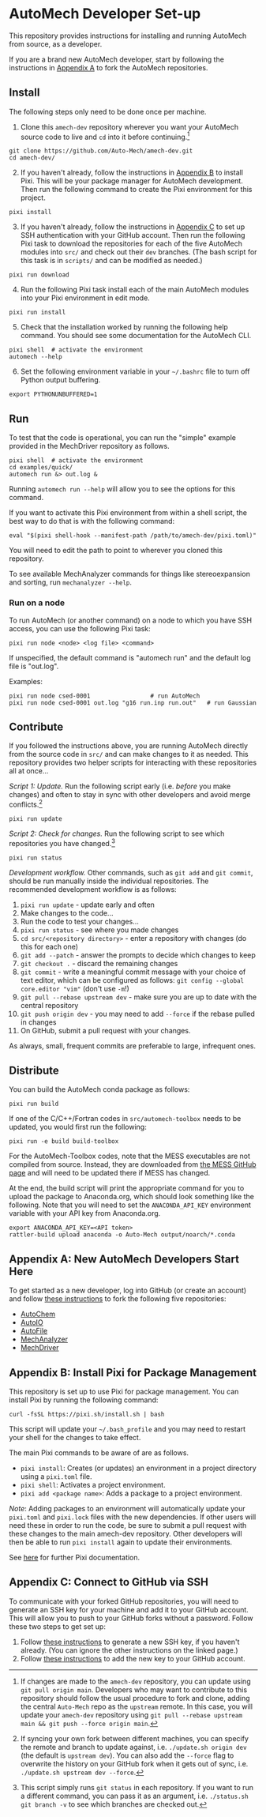 # AutoMech Developer Set-up

This repository provides instructions for installing and running AutoMech from source,
as a developer.

If you are a brand new AutoMech developer, start by following the instructions in
[Appendix A](#appendix-a-new-automech-developers-start-here) to fork the AutoMech
repositories.

## Install

The following steps only need to be done once per machine.

1. Clone this `amech-dev` repository wherever you want your AutoMech source code to live
and `cd` into it before continuing.[^1]
```
git clone https://github.com/Auto-Mech/amech-dev.git
cd amech-dev/
```

2. If you haven't already, follow the instructions in
[Appendix B](#appendix-b-install-pixi-for-package-management) to install Pixi.  This
will be your package manager for AutoMech development.
Then run the following command to create the Pixi environment for this project.
```
pixi install
```

3. If you haven't already, follow the instructions in
[Appendix C](#appendix-c-connect-to-github-via-ssh) to set up SSH authentication with
your GitHub account.
Then run the following Pixi task to download the repositories for each of the five
AutoMech modules into `src/` and check out their `dev` branches.
(The bash script for this task is in `scripts/` and can be modified as needed.)
```
pixi run download
```

4. Run the following Pixi task install each of the main AutoMech modules into your Pixi
environment in edit mode.
```
pixi run install
```

5. Check that the installation worked by running the following help command.
You should see some documentation for the AutoMech CLI.
```
pixi shell  # activate the environment
automech --help
```

6. Set the following environment variable in your `~/.bashrc` file to turn off Python
output buffering.
```
export PYTHONUNBUFFERED=1
```

## Run

To test that the code is operational, you can run the "simple" example provided in the
MechDriver repository as follows.
```
pixi shell  # activate the environment
cd examples/quick/
automech run &> out.log &
```
Running `automech run --help` will allow you to see the options for this command.

If you want to activate this Pixi environment from within a shell script, the best way to do that is with the following command:
```
eval "$(pixi shell-hook --manifest-path /path/to/amech-dev/pixi.toml)"
```
You will need to edit the path to point to wherever you cloned this repository.

To see available MechAnalyzer commands for things like stereoexpansion and sorting, run `mechanalyzer --help`.

### Run on a node

To run AutoMech (or another command) on a node to which you have SSH access, you can use the following Pixi task:
```
pixi run node <node> <log file> <command>
```
If unspecified, the default command is "automech run" and the default log file is "out.log".

Examples:
```
pixi run node csed-0001  			   	# run AutoMech
pixi run node csed-0001 out.log "g16 run.inp run.out"  	# run Gaussian
```

## Contribute

If you followed the instructions above, you are running AutoMech directly from the
source code in `src/` and can make changes to it as needed.
This repository provides two helper scripts for interacting with these repositories all at once...

*Script 1: Update.*
Run the following script early (i.e. *before* you make changes) and often to stay in
sync with other developers and avoid merge conflicts.[^2]
```
pixi run update
```

*Script 2: Check for changes.*
Run the following script to see which repositories you have changed.[^3]
```
pixi run status
```

*Development workflow.*
Other commands, such as `git add` and `git commit`, should be run manually inside the
individual repositories.
The recommended development workflow is as follows:

1. `pixi run update` - update early and often
2. Make changes to the code...
3. Run the code to test your changes...
4. `pixi run status` - see where you made changes
5. `cd src/<repository directory>` - enter a repository with changes (do this for each one)
6. `git add --patch` - answer the prompts to decide which changes to keep
7. `git checkout .` - discard the remaining changes
8. `git commit` - write a meaningful commit message with your choice of
text editor, which can be configured as follows: `git config --global core.editor "vim"` (don't use `-m`!)
9. `git pull --rebase upstream dev` - make sure you are up to date with the central
repository
10. `git push origin dev` - you may need to add `--force` if the rebase pulled in changes
11. On GitHub, submit a pull request with your changes.

As always, small, frequent commits are preferable to large, infrequent ones.


## Distribute

You can build the AutoMech conda package as follows:
```
pixi run build
```
If one of the C/C++/Fortran codes in `src/automech-toolbox` needs to be updated, you
would first run the following:
```
pixi run -e build build-toolbox
```
For the AutoMech-Toolbox codes, note that the MESS executables are not compiled from
source.
Instead, they are downloaded from
[the MESS GitHub page](https://github.com/Auto-Mech/MESS/tree/master/static)
and will need to be updated there if MESS has changed.

At the end, the build script will print the appropriate command for you to upload the
package to Anaconda.org, which should look something like the following.
Note that you will need to set the `ANACONDA_API_KEY` environment variable with your API
key from Anaconda.org.
```
export ANACONDA_API_KEY=<API token>
rattler-build upload anaconda -o Auto-Mech output/noarch/*.conda
```


## Appendix A: New AutoMech Developers Start Here

To get started as a new developer, log into GitHub (or create an account) and follow
[these instructions](https://docs.github.com/en/pull-requests/collaborating-with-pull-requests/working-with-forks/fork-a-repo#forking-a-repository)
to fork the following five repositories:
 - [AutoChem](https://github.com/Auto-Mech/autochem)
 - [AutoIO](https://github.com/Auto-Mech/autoio)
 - [AutoFile](https://github.com/Auto-Mech/autofile)
 - [MechAnalyzer](https://github.com/Auto-Mech/mechanalyzer)
 - [MechDriver](https://github.com/Auto-Mech/mechdriver)


## Appendix B: Install Pixi for Package Management

This repository is set up to use Pixi for package management.
You can install Pixi by running the following command:
```
curl -fsSL https://pixi.sh/install.sh | bash
```
This script will update your `~/.bash_profile` and you may need to restart your shell
for the changes to take effect.

The main Pixi commands to be aware of are as follows.
- `pixi install`:
Creates (or updates) an environment in a project directory using a `pixi.toml` file.
- `pixi shell`:
Activates a project environment.
- `pixi add <package name>`:
Adds a package to a project environment.

*Note*:
Adding packages to an environment will automatically update your `pixi.toml` and
`pixi.lock` files with the new dependencies.
If other users will need these in order to run the code, be sure to submit a pull
request with these changes to the main amech-dev repository.
Other developers will then be able to run `pixi install` again to update their environments.

See [here](https://pixi.sh/latest/) for further Pixi documentation.


## Appendix C: Connect to GitHub via SSH

To communicate with your forked GitHub repositories, you will need to generate an SSH
key for your machine and add it to your GitHub account.
This will allow you to push to your GitHub forks without a password.
Follow these two steps to get set up:

1. Follow
[these instructions](https://docs.github.com/en/authentication/connecting-to-github-with-ssh/generating-a-new-ssh-key-and-adding-it-to-the-ssh-agent#generating-a-new-ssh-key)
to generate a new SSH key, if you haven't already. (You can ignore the other
instructions on the linked page.)
2. Follow
[these instructions](https://docs.github.com/en/authentication/connecting-to-github-with-ssh/adding-a-new-ssh-key-to-your-github-account#adding-a-new-ssh-key-to-your-account)
to add the new key to your GitHub account.


<!-- Footnotes: -->

[^1]: If changes are made to the `amech-dev` repository, you can update using
`git pull origin main`.
Developers who may want to contribute to this repository should follow the usual
procedure to fork and clone, adding the central `Auto-Mech` repo as the `upstream`
remote.
In this case, you will update your `amech-dev` repository using
`git pull --rebase upstream main && git push --force origin main`.

[^2]: If syncing your own fork between different machines, you can specify the remote and
branch to update against, i.e. `./update.sh origin dev` (the default is `upstream dev`).
You can also add the `--force` flag to overwrite the history on your GitHub fork when it
gets out of sync, i.e.  `./update.sh upstream dev --force`.

[^3]: This script simply runs `git status` in each repository.
If you want to run a different command, you can pass it as an argument, i.e. `./status.sh git branch -v` to see which branches are checked out.
